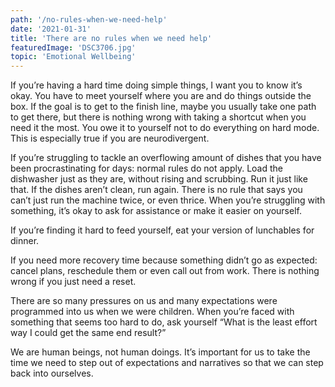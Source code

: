 ```yaml
---
path: '/no-rules-when-we-need-help'
date: '2021-01-31'
title: 'There are no rules when we need help'
featuredImage: 'DSC3706.jpg'
topic: 'Emotional Wellbeing'
---
```


If you’re having a hard time doing simple things, I want you to know it’s okay. You have to meet yourself where you are and do things outside the box. If the goal is to get to the finish line, maybe you usually take one path to get there, but there is nothing wrong with taking a shortcut when you need it the most. You owe it to yourself not to do everything on hard mode. This is especially true if you are neurodivergent.

If you’re struggling to tackle an overflowing amount of dishes that you have been procrastinating for days: normal rules do not apply. Load the dishwasher just as they are, without rising and scrubbing. Run it just like that. If the dishes aren’t clean, run again. There is no rule that says you can’t just run the machine twice, or even thrice. When you’re struggling with something, it’s okay to ask for assistance or make it easier on yourself. 

If you’re finding it hard to feed yourself, eat your version of lunchables for dinner.

If you need more recovery time because something didn’t go as expected: cancel plans, reschedule them or even call out from work. There is nothing wrong if you just need a reset.

There are so many pressures on us and many expectations were programmed into us when we were children. When you’re faced with something that seems too hard to do, ask yourself “What is the least effort way I could get the same end result?”

We are human beings, not human doings. It’s important for us to take the time we need to step out of expectations and narratives so that we can step back into ourselves.
